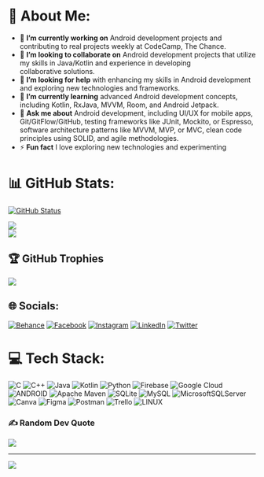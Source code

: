 # 💫 About Me:



 - 🔭 **I’m currently working on** Android development projects and   
   contributing to real projects weekly at CodeCamp, The Chance.<br>
 - 👯    **I’m looking to collaborate on** Android development projects
   that utilize my skills in Java/Kotlin and experience in developing  
   collaborative solutions.<br>
 - 🤝 **I’m looking for help** with    enhancing my skills in Android
   development and exploring new    technologies and frameworks.<br>
 - 🌱 **I’m currently learning**    advanced Android development
   concepts, including Kotlin, RxJava,    MVVM, Room, and Android
   Jetpack.<br>
 - 💬 **Ask me about** Android    development, including UI/UX for
   mobile apps, Git/GitFlow/GitHub,    testing frameworks like JUnit,
   Mockito, or Espresso, software    architecture patterns like MVVM,
   MVP, or MVC, clean code principles    using SOLID, and agile
   methodologies.<br>
 - ⚡ **Fun fact** I love    exploring new technologies and experimenting



# 📊 GitHub Stats:

<p align="center">

<a href="https://github.com/mahmmedn19"><img alt="GitHub Status" src="https://github-readme-stats.vercel.app/api?username=mahmmedn19&theme=default&show_icons=true&include_all_commits=true&count_private=true"/></a></br>

</p>

![](https://github-readme-streak-stats.herokuapp.com/?user=mahmmedn19&theme=default&hide_border=false)<br/>
![](https://github-readme-stats.vercel.app/api/top-langs/?username=mahmmedn19&theme=default&hide_border=false&include_all_commits=true&count_private=false&layout=compact)


## 🏆 GitHub Trophies
![](https://github-profile-trophy.vercel.app/?username=mahmmedn19&theme=monokai&no-frame=false&no-bg=true&margin-w=4)

## 🌐 Socials:
 
[![Behance](https://img.shields.io/badge/Behance-1769ff?logo=behance&logoColor=white)](https://behance.net/mahmmedn19) [![Facebook](https://img.shields.io/badge/Facebook-%231877F2.svg?logo=Facebook&logoColor=white)](https://facebook.com/mahmmedn19) [![Instagram](https://img.shields.io/badge/Instagram-%23E4405F.svg?logo=Instagram&logoColor=white)](https://instagram.com/mo_naser_22) [![LinkedIn](https://img.shields.io/badge/LinkedIn-%230077B5.svg?logo=linkedin&logoColor=white)](https://linkedin.com/in/mahmmedn19) [![Twitter](https://img.shields.io/badge/Twitter-%231DA1F2.svg?logo=Twitter&logoColor=white)](https://twitter.com/mahmmedn19) 


# 💻 Tech Stack:
![C](https://img.shields.io/badge/c-%2300599C.svg?style=plastic&logo=c&logoColor=white) ![C++](https://img.shields.io/badge/c++-%2300599C.svg?style=plastic&logo=c%2B%2B&logoColor=white) ![Java](https://img.shields.io/badge/java-%23ED8B00.svg?style=plastic&logo=java&logoColor=white) ![Kotlin](https://img.shields.io/badge/kotlin-%230095D5.svg?style=plastic&logo=kotlin&logoColor=white) ![Python](https://img.shields.io/badge/python-3670A0?style=plastic&logo=python&logoColor=ffdd54) ![Firebase](https://img.shields.io/badge/firebase-%23039BE5.svg?style=plastic&logo=firebase) ![Google Cloud](https://img.shields.io/badge/Google%20Cloud-%234285F4.svg?style=plastic&logo=google-cloud&logoColor=white) ![ANDROID](https://img.shields.io/badge/android-%2320232a.svg?style=plastic&logo=android&logoColor=%a4c639) ![Apache Maven](https://img.shields.io/badge/Apache%20Maven-C71A36?style=plastic&logo=Apache%20Maven&logoColor=white) ![SQLite](https://img.shields.io/badge/sqlite-%2307405e.svg?style=plastic&logo=sqlite&logoColor=white) ![MySQL](https://img.shields.io/badge/mysql-%2300f.svg?style=plastic&logo=mysql&logoColor=white) ![MicrosoftSQLServer](https://img.shields.io/badge/Microsoft%20SQL%20Sever-CC2927?style=plastic&logo=microsoft%20sql%20server&logoColor=white) ![Canva](https://img.shields.io/badge/Canva-%2300C4CC.svg?style=plastic&logo=Canva&logoColor=white) 	![Figma](https://img.shields.io/badge/figma-%23F24E1E.svg?style=plastic&logo=figma&logoColor=white) ![Postman](https://img.shields.io/badge/Postman-FF6C37?style=plastic&logo=postman&logoColor=white) ![Trello](https://img.shields.io/badge/Trello-%23026AA7.svg?style=plastic&logo=Trello&logoColor=white) ![LINUX](https://img.shields.io/badge/Linux-FCC624?style=plastic&logo=linux&logoColor=black)

### ✍️ Random Dev Quote
![](https://quotes-github-readme.vercel.app/api?type=horizontal&theme=radical)

---
[![](https://visitcount.itsvg.in/api?id=mahmmedn19&icon=5&color=12)](https://visitcount.itsvg.in)

<!-- Proudly created with GPRM ( https://gprm.itsvg.in ) -->
